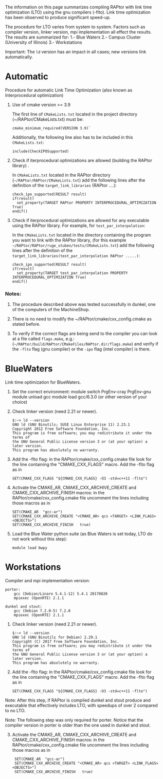 The information on this page summarizes compiling RAPtor
with link time optimization (LTO) using the gnu compilers (-flto).
Link time optimization has been observed to produce significant speed-up.

The procedure for LTO varies from system to system.  Factors such as compiler version, linker version, mpi implementation all
effect the results.  The results are summarized for:
    1.- Blue Waters
    2.- Campus Cluster (University of Illinois)
    3.- Workstations

Important: The `ld` version has an impact in all cases; new versions link automatically.

# Automatic

Procedure for automatic Link Time Optimization (also known as Interprocedural optimization)

1.  Use of cmake version >= 3.9

    The first line of `CMakeLists.txt` located in the project directory (~/RAPtor/CMakeLists.txt) must be:

        cmake_minimum_required(VERSION 3.9)`

    Additionally, the following line also has to be included in this `CMakeLists.txt`:

        include(CheckIPOSupported)

2.  Check if iterprocedural optimizations are allowed (building the RAPtor library) .

    In `CMakeLists.txt` located in the RAPtor directory (`~/RAPtor/RAPtor/CMakeLists.txt`) add the following lines after the definition of the `target_link_libraries` (RAPtor ....):

        check_ipo_supported(RESULT result)
        if(result)
          set_property(TARGET RAPtor PROPERTY INTERPROCEDURAL_OPTIMIZATION True)
        endif()

3.  Check if iterprocedural optimizations are allowed for any executable using the RAPtor library.  For example, for  `test_par_interpolation`:

    In the `CMakeLists.txt` located in the directory containing the program you want to link with the RAPtor library, (for this example `~/RAPtor/RAPtor/ruge_stuben/tests/CMakeLists.txt`) add the following lines after the definition of the `target_link_libraries(test_par_interpolation RAPtor .....)`:

        check_ipo_supported(RESULT result)
        if(result)
          set_property(TARGET test_par_interpolation PROPERTY INTERPROCEDURAL_OPTIMIZATION True)
        endif()

### Notes:

1.  The procedure described above was tested successfully in dunkel, one of the computers of the MachineShop.

2.  There is no need to modify the ~/RAPtor/cmake/cxx_config.cmake as stated before.

3.  To verify if the correct flags are being send to the compiler you can look at a file called `flags.make`, e.g.: (`~/RAPtor/build/RAPtor/CMakeFiles/RAPtor.dir/flags.make`) and verify if the `-flto` flag (gnu compiler) or the `-ipo` flag (intel compiler) is there.


# BlueWaters

Link time optimization for BlueWaters.

1.  Set the correct environment:
        module switch PrgEnv-cray PrgEnv-gnu
        module unload gcc
        module load gcc/6.3.0 (or other version of your choice)

2.  Check linker version (need 2.21 or newer).

        $:~> ld --version
        GNU ld (GNU Binutils; SUSE Linux Enterprise 11) 2.23.1
        Copyright 2012 Free Software Foundation, Inc.
        This program is free software; you may redistribute it under the terms of
        the GNU General Public License version 3 or (at your option) a later version.
        This program has absolutely no warranty.


3.  Add the -flto flag:
    in the RAPtor/cmake/cxx_config.cmake file look for the line
    containing the "CMAKE_CXX_FLAGS" macro. Add the -flto flag as in

        SET(CMAKE_CXX_FLAGS "${CMAKE_CXX_FLAGS} -O3 -std=c++11 -flto")

4.  Activate the CMAKE_AR, CMAKE_CXX_ARCHIVE_CREATE and CMAKE_CXX_ARCHIVE_FINISH macros:
    in the RAPtor/cmake/cxx_config.cmake file uncomment the lines including those macros as in

        SET(CMAKE_AR  "gcc-ar")
        SET(CMAKE_CXX_ARCHIVE_CREATE "<CMAKE_AR> qcs <TARGET> <LINK_FLAGS> <OBJECTS>")
        SET(CMAKE_CXX_ARCHIVE_FINISH   true)

5.  Load the Blue Water python suite (as Blue Waters is set today, LTO do not work without this step):

        module load bwpy

# Workstations

Compiler and mpi implementation version:

    porter:
        gcc (Debian/Linaro 5.4.1-12) 5.4.1 20170820
        mpiexec (OpenRTE) 2.1.1

    dunkel and stout:
        gcc (Debian 7.2.0-5) 7.2.0
        mpiexec (OpenRTE) 2.1.1


1.  Check linker version (need 2.21 or newer).

        $:~> ld --version
        GNU ld (GNU Binutils for Debian) 2.29.1
        Copyright (C) 2017 Free Software Foundation, Inc.
        This program is free software; you may redistribute it under the terms of
        the GNU General Public License version 3 or (at your option) a later version.
        This program has absolutely no warranty.


2.  Add the -flto flag:
    in the RAPtor/cmake/cxx_config.cmake file look for the line
    containing the "CMAKE_CXX_FLAGS" macro. Add the -flto flag as in

        SET(CMAKE_CXX_FLAGS "${CMAKE_CXX_FLAGS} -O3 -std=c++11 -flto")

Note: After this step, if RAPtor is compiled dunkel and stout produce and executable
      that effectively includes LTO, with speedups of over 2 compared to no LTO.

Note: The following step was only required for porter. Notice that the compiler version
      in porter is older than the one used in dunkel and stout.

3. Activate the CMAKE_AR, CMAKE_CXX_ARCHIVE_CREATE and CMAKE_CXX_ARCHIVE_FINISH macros:
    in the RAPtor/cmake/cxx_config.cmake file uncomment the lines including those macros as in

        SET(CMAKE_AR  "gcc-ar")
        SET(CMAKE_CXX_ARCHIVE_CREATE "<CMAKE_AR> qcs <TARGET> <LINK_FLAGS> <OBJECTS>")
        SET(CMAKE_CXX_ARCHIVE_FINISH   true)
